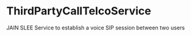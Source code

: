 ThirdPartyCallTelcoService
==========================

JAIN SLEE Service to establish a voice SIP session between two users
